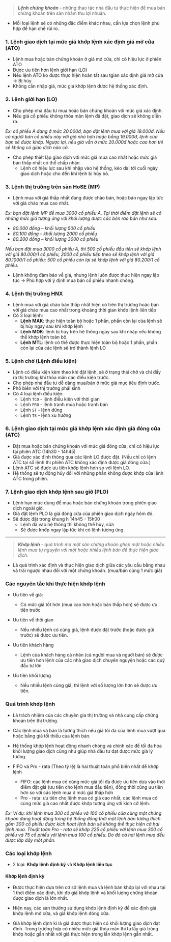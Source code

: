 > **_Lệnh chứng khoán_** - những thao tác nhà đầu tư thực hiện để mua bán chứng khoán trên sàn nhằm thu lợi nhuận.

* Mỗi loại lệnh sẽ có những đặc điểm khác nhau, cần lựa chọn lệnh phù hợp để hạn chế rủi ro.

### 1. Lệnh giao dịch tại mức giá khớp lệnh xác định giá mở cửa (ATO)
* Lệnh mua hoặc bán chứng khoán ở giá mở cửa, chỉ có hiệu lực ở phiên ATO
* Được ưu tiên hơn lệnh giới hạn (LO)
* Nếu lệnh ATO ko được thực hiện hoàn tất sau tgian xác định giá mở cửa -> Bị hủy
* Không cần nhập giá, mức giá khớp lệnh được hệ thống xác định.

### 2. Lệnh giới hạn (LO)
* Cho phép nhà đầu tư mua hoặc bán chứng khoán với mức giá xác định.
* Nếu giá cổ phiếu không thỏa mãn lệnh đã đặt, giao dịch sẽ không diễn ra.

_Ex: cổ phiếu A đang ở mức 20.000đ, bạn đặt lệnh mua với giá 19.000đ. Nếu có người bán cổ phiếu này với giá nhỏ hơn hoặc bằng 19.000đ, lệnh của bạn sẽ được khớp. Ngược lại, nếu giá vẫn ở mức 20.000đ hoặc cao hơn thì sẽ không có giao dịch nào cả._

* Cho phép thiết lập giao dịch với mức giá mua cao nhất hoặc mức giá bán thấp nhất có thể chấp nhận
  * Lệnh có hiệu lực sau khi nhập vào hệ thống, kéo dài tới cuối ngày giao dịch hoặc cho đến khi lệnh bị hủy bỏ.

### 3. Lệnh thị trường trên sàn HoSE (MP)
* Lệnh mua với giá thấp nhất đang được chào bán, hoặc bán ngay lập tức với giá chào mua cao nhất.

_Ex: bạn đặt lệnh MP để mua 3000 cổ phiếu A. Tại thời điểm đặt lệnh sẽ có những mức giá tương ứng với khối lượng được các bên rao bán như sau:_
* _80.000 đồng – khối lượng 500 cổ phiếu_
* _80.100 đồng – khối lượng 2000 cổ phiếu_
* _80.200 đồng – khối lượng 3000 cổ phiếu_

_Nếu bạn đặt mua 3000 cổ phiếu A, thì 500 cổ phiếu đầu tiên sẽ khớp lệnh với giá 80.000/1 cổ phiếu, 2000 cổ phiếu tiếp theo sẽ khớp lệnh với giá 80.1000/1 cổ phiếu; 500 cổ phiếu còn lại sẽ khớp lệnh với giá 80.200/1 cổ phiếu._

* Lệnh không đảm bảo về giá, nhưng lệnh luôn được thực hiện ngay lập tức -> Phù hợp với ý định mua bán cổ phiếu nhanh chóng.

### 4. Lệnh thị trường HNX
* Lệnh mua với giá chào bán thấp nhất hiện có trên thị trường hoặc bán với giá chào mua cao nhất trong khoảng thời gian khớp lệnh liên tiếp
* Có 3 loại lệnh:
   * **Lệnh MAK**: thực hiện toàn bộ hoặc 1 phần, phần còn lại của lệnh sẽ bị hủy ngay sau khi khớp lệnh
   * **Lệnh MOK**: lệnh bị hủy trên hệ thống ngay sau khi nhập nếu không thể khớp lệnh toàn bộ.
   * **Lệnh MTL**: lệnh có thể được thực hiện toàn bộ hoặc 1 phần, phần còn lại của các lệnh sẽ trở thành lệnh LO
 
### 5. Lệnh chờ (Lệnh điều kiện)
* Lệnh có điều kiện kèm theo khi đặt lệnh, sẽ ở trạng thái chờ và chỉ đẩy ra thị trường khi thỏa mãn các điều kiện trước.
* Cho phép nhà đầu tư dễ dàng mua/bán ở mức giá mục tiêu định trước.
* Phổ biến với thị trường phái sinh
* Có 4 loại lệnh điều kiện:
   * Lệnh `TCO` - lệnh điều kiện với thời gian
   * Lệnh `PRO` - lệnh tranh mua hoặc tranh bán
   * Lệnh `ST` - lệnh dừng
   * Lệnh `TS` - lệnh xu hướng  

### 6. Lệnh giao dịch tại mức giá khớp lệnh xác định giá đóng cửa (ATC)
* Đặt mua hoặc bán chứng khoán với mức giá đóng cửa, chỉ có hiệu lực tại phiên ATC (14h30 - 14h45)
* Giá được xác định thông qua các lệnh LO được đặt. (Nếu chỉ có lệnh ATC tại sổ lệnh thì phiên ATC không xác định được giá đóng cửa.)
* Lệnh ATC sẽ được ưu tiên khớp lệnh hơn so với lệnh LO.
* Hệ thống sẽ tự động hủy đối với những phần không được khớp của lệnh ATC trong phiên.

### 7. Lệnh giao dịch khớp lệnh sau giờ (PLO)
* Lệnh hạn mức dùng để mua hoặc bán chứng khoán trong phiên giao dịch ngoài giờ.
* Giá đặt lệnh PLO là giá đóng cửa của phiên giao dịch ngày hôm đó.
* Sẽ được đặt trong khung h 14h45 - 15h00
  * Lệnh đã vào hệ thống thì không thể hủy, sửa
  * Sẽ được khớp ngay lập tức khi có lệnh tương ứng.  

---
> _**Khớp lệnh** - quá trình mà một sàn chứng khoán ghép một hoặc nhiều lệnh mua tự nguyện với một hoặc nhiều lệnh bán để thực hiện giao dịch._

* Là quá trình xác định và thực hiện giao dịch giữa các yêu cầu bằng nhau và trái ngược nhau đối với một chứng khoán. (mua/bán cùng 1 mức giá)

### Các nguyên tắc khi thực hiện khớp lệnh
* Ưu tiên về giá:
  * Có mức giá tốt hơn (mua cao hơn hoặc bán thấp hơn) sẽ được ưu tiên trước

* Ưu tiên về thời gian
  * Nếu nhiều lệnh có cùng giá, lệnh được đặt trước (hoặc được gửi trước) sẽ được ưu tiên.

* Ưu tiên khách hàng
  * Lệnh của khách hàng cá nhân (cả người mua và người bán) sẽ được ưu tiên hơn lệnh của các nhà giao dịch chuyên nguyện hoặc các quỹ đầu tư lớn

* Ưu tiên khối lượng
  * Nếu nhiều lệnh cùng giá, thì lệnh với số lượng lớn hơn sẽ được ưu tiên.

### Quá trình khớp lệnh
* Là trách nhiệm của các chuyên gia thị trường và nhà cung cấp chứng khoán trên thị trường.

* Các lệnh mua và bán là tương thích nếu giá tối đa của lệnh mua vượt qua hoặc bằng giá tối thiểu của lệnh bán.

* Hệ thống khớp lệnh hoạt động nhanh chóng và chính xác để tối đa hóa khối lượng giao dịch cũng như giúp nhà đầu tư đạt được mức giá lý tưởng.

* FIFO và Pro - rata (Theo tỷ lệ) là hai thuật toán phổ biến nhất để khớp lệnh
  * FIFO: các lệnh mua có cùng mức giá tối đa được ưu tiên dựa vào thời điểm đặt giá (ưu tiên cho lệnh mua đầu tiên), đồng thời cũng ưu tiên hơn so với các lệnh mua ở mức giá thấp hơn
  * Pro - rata: ưu tiên cho lệnh mua có giá cao nhất, các lệnh mua có cùng mức giá cao nhất được khớp tương ứng với kích cỡ lệnh.

_Ex:
Ví dụ: khi lệnh mua 300 cổ phiếu và 100 cổ phiếu của cùng một chứng khoán đang hoạt động trong hệ thống đồng thời một lệnh bán tương thích gồm 300 cổ phiếu được kích hoạt lệnh bán sẽ không thể thực hiện cả hai lệnh mua. Thuật toán Pro - rata sẽ khớp 225 cổ phiếu với lệnh mua 300 cổ phiếu và 75 cổ phiếu với lệnh mua 100 cổ phiếu. Do đó cả hai lệnh mua đều được lấp đầy một phần._

### Các loại khớp lệnh
* 2 loại: **Khớp lệnh định kỳ** và **Khớp lệnh liên tục**

#### Khớp lệnh định kỳ
* Được thực hiện dựa trên cơ sở lệnh mua và lệnh bán khớp lại với nhau tại 1 thời điểm xác định, khi đó giá khớp lệnh và khối lượng chứng khoán được giao dịch là lớn nhất.
* Hiện nay, các sàn thường sử dụng khớp lệnh định kỳ để xác định giá khớp lệnh mở cửa, và  giá khớp lệnh đóng cửa.

* Giá khớp lệnh định kì là giá được thực hiện có khối lượng giao dịch đạt đỉnh. Trong trường hợp có nhiều mức giá thỏa mãn thì ta lấy giá trùng khớp hoặc gần nhất với giá thực hiện trong lần khớp lệnh gần nhất.

